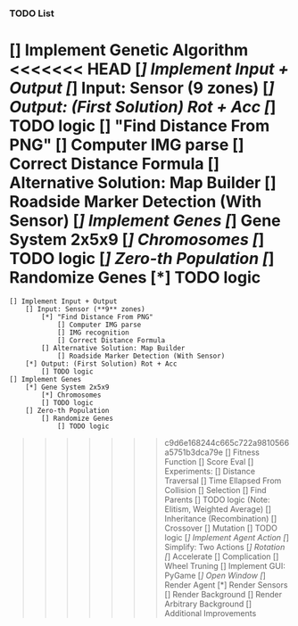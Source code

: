 ### TODO List

[] Implement Genetic Algorithm
<<<<<<< HEAD
    [*] Implement Input + Output
        [*] Input: Sensor (**9** zones)
        [*] Output: (First Solution) Rot + Acc
            [*] TODO logic
    [] "Find Distance From PNG"
        [] Computer IMG parse
        [] Correct Distance Formula
        [] Alternative Solution: Map Builder
            [] Roadside Marker Detection (With Sensor) 
    [*] Implement Genes
        [*] Gene System 2x5x9
            [*] Chromosomes
            [*] TODO logic
        [*] Zero-th Population
            [*] Randomize Genes
                [*] TODO logic
=======
    [] Implement Input + Output
        [] Input: Sensor (**9** zones)
            [*] "Find Distance From PNG"
                [] Computer IMG parse
                [] IMG recognition
                [] Correct Distance Formula
            [] Alternative Solution: Map Builder
                [] Roadside Marker Detection (With Sensor)
        [*] Output: (First Solution) Rot + Acc
            [] TODO logic  
    [] Implement Genes
        [*] Gene System 2x5x9
            [*] Chromosomes
            [] TODO logic
        [] Zero-th Population
            [] Randomize Genes
                [] TODO logic
>>>>>>> c9d6e168244c665c722a9810566a5751b3dca79e
    [] Fitness Function
        [] Score Eval
            [] Experiments:
                [] Distance Traversal
                [] Time Ellapsed From Collision
    [] Selection
        [] Find Parents
        [] TODO logic (Note: Elitism, Weighted Average)
    [] Inheritance (Recombination)
        [] Crossover
    [] Mutation
        [] TODO logic
    [*] Implement Agent Action
        [*] Simplify: Two Actions
            [*] Rotation
            [*] Accelerate
        [] Complication
            [] Wheel Truning
[] Implement GUI: PyGame
    [*] Open Window
    [*] Render Agent
    [*] Render Sensors
    [] Render Background
    [] Render Arbitrary Background
    [] Additional Improvements 
